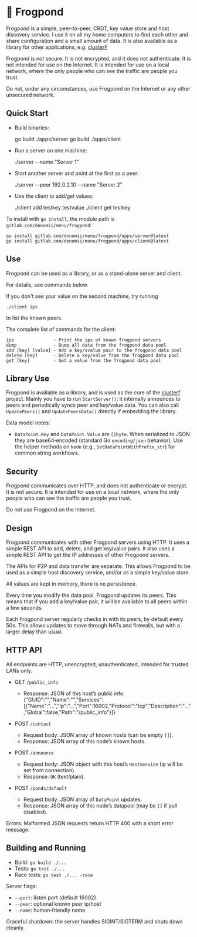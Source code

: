 # 🐸 Frogpond

Frogpond is a simple, peer-to-peer, CRDT, key value store and host discovery service.  I use it on all my home computers to find each other and share configuration and a small amount of data.  It is also available as a library for other applications, e.g. [clusterF](https://github.com/donomii/clusterf)

Frogpond is not secure.  It is not encrypted, and it does not authenticate.  It is not intended for use on the Internet.  It is intended for use on a local network, where the only people who can see the traffic are people you trust.

Do not, under any circumstances, use Frogpond on the Internet or any other unsecured network.

## Quick Start

- Build binaries:

    go build ./apps/server
    go build ./apps/client

- Run a server on one machine:

    ./server --name "Server 1"

- Start another server and point at the first as a peer:

    ./server --peer 192.0.2.10 --name "Server 2"

- Use the client to add/get values:

    ./client add testkey testvalue
    ./client get testkey

To install with `go install`, the module path is `gitlab.com/donomii/menu/frogpond`:

    go install gitlab.com/donomii/menu/frogpond/apps/server@latest
    go install gitlab.com/donomii/menu/frogpond/apps/client@latest

## Use

Frogpond can be used as a library, or as a stand-alone server and client.

For details, see commands below.

If you don't see your value on the second machine, try running

    ./client ips

to list the known peers.


The complete list of commands for the client:

    ips               - Print the ips of known frogpond servers
    dump              - Dump all data from the frogpond data pool
    add [key] [value] - Add a key/svalue pair to the frogpond data pool
    delete [key]      - Delete a key/value from the frogpond data pool
    get [key]         - Get a value from the frogpond data pool

## Library Use

Frogpond is available as a library, and is used as the core of the [clusterf](https://github.com/donomii/clusterf) project. Mainly you have to run `StartServer()`; it internally announces to peers and periodically syncs peer and key/value data. You can also call `UpdatePeers()` and `UpdatePeersData()` directly if embedding the library.

Data model notes:
- `DataPoint.Key` and `DataPoint.Value` are `[]byte`. When serialized to JSON they are base64‑encoded (standard Go `encoding/json` behavior). Use the helper methods on `Node` (e.g., `SetDataPointWithPrefix_str`) for common string workflows.

## Security

Frogpond communicates over HTTP, and does not authenticate or encrypt.  It is not secure.  It is intended for use on a local network, where the only people who can see the traffic are people you trust.

Do not use Frogpond on the Internet.

## Design

Frogpond communicates with other Frogpond servers using HTTP.  It uses a simple REST API to add, delete, and get key/value pairs.  It also uses a simple REST API to get the IP addresses of other Frogpond servers.

The APIs for P2P and data transfer are separate.  This allows Frogpond to be used as a simple host discovery service, and/or as a simple key/value store.

All values are kept in memory, there is no persistence.

Every time you modify the data pool, Frogpond updates its peers.  This means that if you add a key/value pair, it will be available to all peers within a few seconds.

Each Frogpond server regularly checks in with its peers, by default every 50s.  This allows updates to move through NATs and firewalls, but with a larger delay than usual.


## HTTP API

All endpoints are HTTP, unencrypted, unauthenticated, intended for trusted LANs only.

- GET `/public_info`
  - Response: JSON of this host’s public info:
    {"GUID":"<id>","Name":"<name>","Services":[{"Name":"...","Ip":"...","Port":16002,"Protocol":"tcp","Description":"...","Global":false,"Path":"/public_info"}]}

- POST `/contact`
  - Request body: JSON array of known hosts (can be empty `[]`).
  - Response: JSON array of this node’s known hosts.

- POST `/announce`
  - Request body: JSON object with this host’s `HostService` (ip will be set from connection).
  - Response: `OK` (text/plain).

- POST `/ponds/default`
  - Request body: JSON array of `DataPoint` updates.
  - Response: JSON array of this node’s datapool (may be `[]` if pull disabled).

Errors: Malformed JSON requests return HTTP 400 with a short error message.

## Building and Running

- Build: `go build ./...`
- Tests: `go test ./...`
- Race tests: `go test ./... -race`

Server flags:
- `--port`: listen port (default 16002)
- `--peer`: optional known peer ip/host
- `--name`: human‑friendly name

Graceful shutdown: the server handles SIGINT/SIGTERM and shuts down cleanly.

